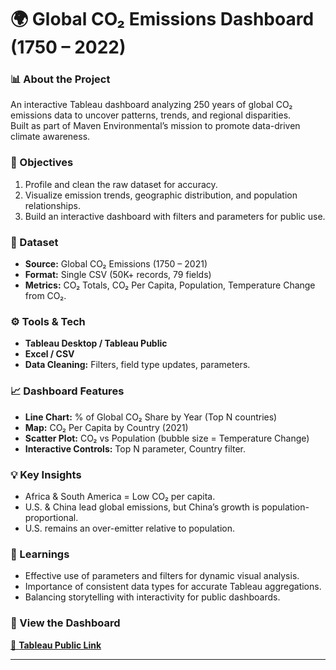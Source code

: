 # 🌍 Global CO₂ Emissions Dashboard (1750 – 2022)

### 📊 About the Project
An interactive Tableau dashboard analyzing 250 years of global CO₂ emissions data to uncover patterns, trends, and regional disparities.  
Built as part of Maven Environmental’s mission to promote data-driven climate awareness.

### 🎯 Objectives
1. Profile and clean the raw dataset for accuracy.
2. Visualize emission trends, geographic distribution, and population relationships.
3. Build an interactive dashboard with filters and parameters for public use.

### 🧩 Dataset
- **Source:** Global CO₂ Emissions (1750 – 2021)
- **Format:** Single CSV (50K+ records, 79 fields)
- **Metrics:** CO₂ Totals, CO₂ Per Capita, Population, Temperature Change from CO₂.

### ⚙️ Tools & Tech
- **Tableau Desktop / Tableau Public**
- **Excel / CSV**
- **Data Cleaning:** Filters, field type updates, parameters.

### 📈 Dashboard Features
- **Line Chart:** % of Global CO₂ Share by Year (Top N countries)
- **Map:** CO₂ Per Capita by Country (2021)
- **Scatter Plot:** CO₂ vs Population (bubble size = Temperature Change)
- **Interactive Controls:** Top N parameter, Country filter.

### 💡 Key Insights
- Africa & South America = Low CO₂ per capita.  
- U.S. & China lead global emissions, but China’s growth is population-proportional.  
- U.S. remains an over-emitter relative to population.  

### 🧠 Learnings
- Effective use of parameters and filters for dynamic visual analysis.
- Importance of consistent data types for accurate Tableau aggregations.
- Balancing storytelling with interactivity for public dashboards.

### 📎 View the Dashboard
[🔗 **Tableau Public Link**](https://public.tableau.com/shared/SN3CDRX8G?:display_count=n&:origin=viz_share_link)

---


